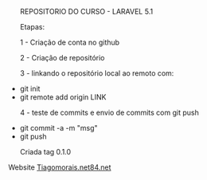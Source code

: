 <html>
<head><meta title="TIAGO MORAIS" /></head>
<body>
<ul>

REPOSITORIO DO CURSO - LARAVEL 5.1

<p>Etapas:</p>
<p>1 - Criação de conta no github</p>
<p>2 - Criação de repositório</p>
<p>3 - linkando o repositório local ao remoto com:
	<li>git init</li>
	<li>git remote add origin LINK</li>
</p>

<p>4 - teste de commits e envio de commits com git push
	<li>git commit -a -m "msg"</li>
	<li>git push</li>
</p>

<p>
Criada tag 0.1.0
</p>

</ul>
<p>
Website <a href="http://tiagomorais.net84.net" target="_blank">Tiagomorais.net84.net</a>
</p>

</body>
</html>
